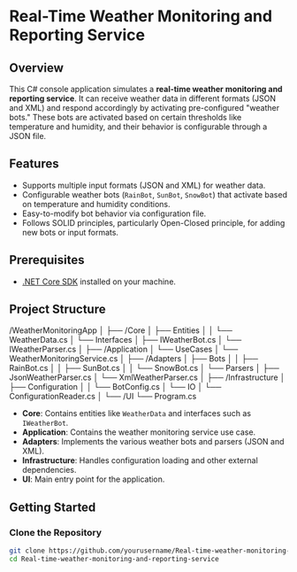 # Real-Time Weather Monitoring and Reporting Service

## Overview

This C# console application simulates a **real-time weather monitoring and reporting service**. It can receive weather data in different formats (JSON and XML) and respond accordingly by activating pre-configured "weather bots." These bots are activated based on certain thresholds like temperature and humidity, and their behavior is configurable through a JSON file.

## Features

- Supports multiple input formats (JSON and XML) for weather data.
- Configurable weather bots (`RainBot`, `SunBot`, `SnowBot`) that activate based on temperature and humidity conditions.
- Easy-to-modify bot behavior via configuration file.
- Follows SOLID principles, particularly Open-Closed principle, for adding new bots or input formats.

## Prerequisites

- [.NET Core SDK](https://dotnet.microsoft.com/download) installed on your machine.

## Project Structure

/WeatherMonitoringApp
│
├── /Core
│   ├── Entities
│   │   └── WeatherData.cs
│   └── Interfaces
│       ├── IWeatherBot.cs
│       └── IWeatherParser.cs
│
├── /Application
│   └── UseCases
│       └── WeatherMonitoringService.cs
│
├── /Adapters
│   ├── Bots
│   │   ├── RainBot.cs
│   │   ├── SunBot.cs
│   │   └── SnowBot.cs
│   └── Parsers
│       ├── JsonWeatherParser.cs
│       └── XmlWeatherParser.cs
│
├── /Infrastructure
│   ├── Configuration
│   │   └── BotConfig.cs
│   └── IO
│       └── ConfigurationReader.cs
│
└── /UI
    └── Program.cs



- **Core**: Contains entities like `WeatherData` and interfaces such as `IWeatherBot`.
- **Application**: Contains the weather monitoring service use case.
- **Adapters**: Implements the various weather bots and parsers (JSON and XML).
- **Infrastructure**: Handles configuration loading and other external dependencies.
- **UI**: Main entry point for the application.

## Getting Started

### Clone the Repository

```bash
git clone https://github.com/yourusername/Real-time-weather-monitoring-and-reporting-service.git
cd Real-time-weather-monitoring-and-reporting-service
